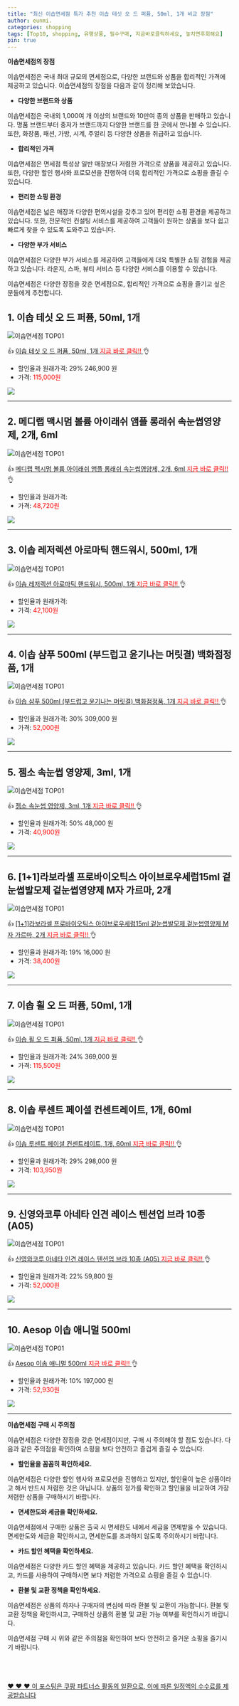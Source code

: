 ```yaml
---
title: "최신 이솝면세점 특가 추천 이솝 테싯 오 드 퍼퓸, 50ml, 1개 비교 장점"
author: eunmi.
categories: shopping
tags: [Top10, shopping, 유행상품, 필수구매, 지금바로클릭하세요, 놓치면후회해요]
pin: true
---
```

**이솝면세점의 장점**

이솝면세점은 국내 최대 규모의 면세점으로, 다양한 브랜드와 상품을 합리적인 가격에 제공하고 있습니다. 이솝면세점의 장점을 다음과 같이 정리해 보았습니다.

* **다양한 브랜드와 상품**

이솝면세점은 국내외 1,000여 개 이상의 브랜드와 10만여 종의 상품을 판매하고 있습니다. 명품 브랜드부터 중저가 브랜드까지 다양한 브랜드를 한 곳에서 만나볼 수 있습니다. 또한, 화장품, 패션, 가방, 시계, 주얼리 등 다양한 상품을 취급하고 있습니다.

* **합리적인 가격**

이솝면세점은 면세점 특성상 일반 매장보다 저렴한 가격으로 상품을 제공하고 있습니다. 또한, 다양한 할인 행사와 프로모션을 진행하여 더욱 합리적인 가격으로 쇼핑을 즐길 수 있습니다.

* **편리한 쇼핑 환경**

이솝면세점은 넓은 매장과 다양한 편의시설을 갖추고 있어 편리한 쇼핑 환경을 제공하고 있습니다. 또한, 전문적인 컨설팅 서비스를 제공하여 고객들이 원하는 상품을 보다 쉽고 빠르게 찾을 수 있도록 도와주고 있습니다.

* **다양한 부가 서비스**

이솝면세점은 다양한 부가 서비스를 제공하여 고객들에게 더욱 특별한 쇼핑 경험을 제공하고 있습니다. 라운지, 스파, 뷰티 서비스 등 다양한 서비스를 이용할 수 있습니다.

이솝면세점은 다양한 장점을 갖춘 면세점으로, 합리적인 가격으로 쇼핑을 즐기고 싶은 분들에게 추천합니다.

   

## 1. 이솝 테싯 오 드 퍼퓸, 50ml, 1개

![이솝면세점 TOP01](https://thumbnail10.coupangcdn.com/thumbnails/remote/230x230ex/image/vendor_inventory/14c9/adbb5a047e29c91c6d602334391b2dbc16462cf1d3422ee22c178b35a246.jpg)


👍 [이솝 테싯 오 드 퍼퓸, 50ml, 1개 <font color=red> 지금 바로 클릭!! </font> ](https://link.coupang.com/re/AFFSDP?lptag=AF3617701&subid=GithubCoopas&pageKey=6840579824&traceid=V0-153&itemId=16265153149&vendorItemId=83457959604) 👌 


- 할인율과 원래가격: 29%  246,900   원
- 가격: <span style='color:red'>115,000원</span>

[![](/discount_price.png)](https://link.coupang.com/re/AFFSDP?lptag=AF3617701&subid=GithubCoopas&pageKey=6840579824&traceid=V0-153&itemId=16265153149&vendorItemId=83457959604)

---


   

## 2. 메디랩 맥시멈 볼륨 아이래쉬 앰플 롱래쉬 속눈썹영양제, 2개, 6ml

![이솝면세점 TOP01](https://thumbnail9.coupangcdn.com/thumbnails/remote/230x230ex/image/vendor_inventory/9f94/42fafb7707fc8cc5749d109874f28994fdc3e2daccf4fd891103bbe9f50b.jpg)


👍 [메디랩 맥시멈 볼륨 아이래쉬 앰플 롱래쉬 속눈썹영양제, 2개, 6ml <font color=red> 지금 바로 클릭!! </font> ](https://link.coupang.com/re/AFFSDP?lptag=AF3617701&subid=GithubCoopas&pageKey=6978883759&traceid=V0-153&itemId=17041742459&vendorItemId=84216555718) 👌 


- 할인율과 원래가격: 
- 가격: <span style='color:red'>48,720원</span>

[![](/discount_price.png)](https://link.coupang.com/re/AFFSDP?lptag=AF3617701&subid=GithubCoopas&pageKey=6978883759&traceid=V0-153&itemId=17041742459&vendorItemId=84216555718)

---


   

## 3. 이솝 레저렉션 아로마틱 핸드워시, 500ml, 1개

![이솝면세점 TOP01](https://thumbnail7.coupangcdn.com/thumbnails/remote/230x230ex/image/vendor_inventory/eb5e/1d350e67a3b0f5c9231560a74110066b591d973d9d2a21481bee8ca2fd53.jpg)


👍 [이솝 레저렉션 아로마틱 핸드워시, 500ml, 1개 <font color=red> 지금 바로 클릭!! </font> ](https://link.coupang.com/re/AFFSDP?lptag=AF3617701&subid=GithubCoopas&pageKey=7497186207&traceid=V0-153&itemId=16852018090&vendorItemId=81663745836) 👌 


- 할인율과 원래가격: 
- 가격: <span style='color:red'>42,100원</span>

[![](/discount_price.png)](https://link.coupang.com/re/AFFSDP?lptag=AF3617701&subid=GithubCoopas&pageKey=7497186207&traceid=V0-153&itemId=16852018090&vendorItemId=81663745836)

---


   

## 4. 이솝 샴푸 500ml (부드럽고 윤기나는 머릿결) 백화점정품, 1개

![이솝면세점 TOP01](https://thumbnail10.coupangcdn.com/thumbnails/remote/230x230ex/image/vendor_inventory/ab38/c1244a01180b9a9a3db224ba72efdaf22d697c5b999680c419602566fcaf.jpg)


👍 [이솝 샴푸 500ml (부드럽고 윤기나는 머릿결) 백화점정품, 1개 <font color=red> 지금 바로 클릭!! </font> ](https://link.coupang.com/re/AFFSDP?lptag=AF3617701&subid=GithubCoopas&pageKey=6412442834&traceid=V0-153&itemId=13757761385&vendorItemId=86136714950) 👌 


- 할인율과 원래가격: 30%  309,000   원
- 가격: <span style='color:red'>52,000원</span>

[![](/discount_price.png)](https://link.coupang.com/re/AFFSDP?lptag=AF3617701&subid=GithubCoopas&pageKey=6412442834&traceid=V0-153&itemId=13757761385&vendorItemId=86136714950)

---


   

## 5. 젬소 속눈썹 영양제, 3ml, 1개

![이솝면세점 TOP01](https://thumbnail10.coupangcdn.com/thumbnails/remote/230x230ex/image/vendor_inventory/3ac5/25cf9604b61a7397347cb0623ef9d6471eeb60841130d4d0aa50135e2e20.jpg)


👍 [젬소 속눈썹 영양제, 3ml, 1개 <font color=red> 지금 바로 클릭!! </font> ](https://link.coupang.com/re/AFFSDP?lptag=AF3617701&subid=GithubCoopas&pageKey=6714294996&traceid=V0-153&itemId=15597572158&vendorItemId=77074375626) 👌 


- 할인율과 원래가격: 50%  48,000   원
- 가격: <span style='color:red'>40,900원</span>

[![](/discount_price.png)](https://link.coupang.com/re/AFFSDP?lptag=AF3617701&subid=GithubCoopas&pageKey=6714294996&traceid=V0-153&itemId=15597572158&vendorItemId=77074375626)

---


   

## 6. [1+1]라보라셀 프로바이오틱스 아이브로우세럼15ml 겉눈썹발모제 겉눈썹영양제 M자 가르마, 2개

![이솝면세점 TOP01](https://thumbnail8.coupangcdn.com/thumbnails/remote/230x230ex/image/vendor_inventory/8793/389929aacc0ddfb8871e939b8e488c8081a9b06662523c719dd257cc0893.jpg)


👍 [[1+1]라보라셀 프로바이오틱스 아이브로우세럼15ml 겉눈썹발모제 겉눈썹영양제 M자 가르마, 2개 <font color=red> 지금 바로 클릭!! </font> ](https://link.coupang.com/re/AFFSDP?lptag=AF3617701&subid=GithubCoopas&pageKey=7687761225&traceid=V0-153&itemId=20549976044&vendorItemId=83068693516) 👌 


- 할인율과 원래가격: 19%  16,000   원
- 가격: <span style='color:red'>38,400원</span>

[![](/discount_price.png)](https://link.coupang.com/re/AFFSDP?lptag=AF3617701&subid=GithubCoopas&pageKey=7687761225&traceid=V0-153&itemId=20549976044&vendorItemId=83068693516)

---


   

## 7. 이솝 휠 오 드 퍼퓸, 50ml, 1개

![이솝면세점 TOP01](https://thumbnail8.coupangcdn.com/thumbnails/remote/230x230ex/image/vendor_inventory/c130/d2c5bdc7d51388b07b848af5a644f29b172158511ea67441167c3fbcb7c9.jpg)


👍 [이솝 휠 오 드 퍼퓸, 50ml, 1개 <font color=red> 지금 바로 클릭!! </font> ](https://link.coupang.com/re/AFFSDP?lptag=AF3617701&subid=GithubCoopas&pageKey=6840579820&traceid=V0-153&itemId=16265153143&vendorItemId=83457959701) 👌 


- 할인율과 원래가격: 24%  369,000   원
- 가격: <span style='color:red'>115,500원</span>

[![](/discount_price.png)](https://link.coupang.com/re/AFFSDP?lptag=AF3617701&subid=GithubCoopas&pageKey=6840579820&traceid=V0-153&itemId=16265153143&vendorItemId=83457959701)

---


   

## 8. 이솝 루센트 페이셜 컨센트레이트, 1개, 60ml

![이솝면세점 TOP01](https://thumbnail8.coupangcdn.com/thumbnails/remote/230x230ex/image/vendor_inventory/378c/533baf353ca16d2d13e72e75269eb9bae04f7f0810d113de92361fb3ba78.jpg)


👍 [이솝 루센트 페이셜 컨센트레이트, 1개, 60ml <font color=red> 지금 바로 클릭!! </font> ](https://link.coupang.com/re/AFFSDP?lptag=AF3617701&subid=GithubCoopas&pageKey=6875093415&traceid=V0-153&itemId=16459637545&vendorItemId=83649730400) 👌 


- 할인율과 원래가격: 29%  298,000   원
- 가격: <span style='color:red'>103,950원</span>

[![](/discount_price.png)](https://link.coupang.com/re/AFFSDP?lptag=AF3617701&subid=GithubCoopas&pageKey=6875093415&traceid=V0-153&itemId=16459637545&vendorItemId=83649730400)

---


   

## 9. 신영와코루 아네타 인견 레이스 텐션업 브라 10종 (A05)

![이솝면세점 TOP01](https://thumbnail10.coupangcdn.com/thumbnails/remote/230x230ex/image/vendor_inventory/2918/8a2559b517aa5647435b9e0fec20caf62780e1d0e738b7ca05a0a051899e.jpg)


👍 [신영와코루 아네타 인견 레이스 텐션업 브라 10종 (A05) <font color=red> 지금 바로 클릭!! </font> ](https://link.coupang.com/re/AFFSDP?lptag=AF3617701&subid=GithubCoopas&pageKey=7563786490&traceid=V0-153&itemId=19932840781&vendorItemId=87032340053) 👌 


- 할인율과 원래가격: 22%  59,800   원
- 가격: <span style='color:red'>52,000원</span>

[![](/discount_price.png)](https://link.coupang.com/re/AFFSDP?lptag=AF3617701&subid=GithubCoopas&pageKey=7563786490&traceid=V0-153&itemId=19932840781&vendorItemId=87032340053)

---


   

## 10. Aesop 이솝 애니멀 500ml

![이솝면세점 TOP01](https://thumbnail10.coupangcdn.com/thumbnails/remote/230x230ex/image/vendor_inventory/b68b/6f4ce3765c9404d79fd34fb4fe18d0bc22017210e926985f19e35d4974a2.jpg)


👍 [Aesop 이솝 애니멀 500ml <font color=red> 지금 바로 클릭!! </font> ](https://link.coupang.com/re/AFFSDP?lptag=AF3617701&subid=GithubCoopas&pageKey=7210196548&traceid=V0-153&itemId=18244484789&vendorItemId=85777314441) 👌 


- 할인율과 원래가격: 10%  197,000   원
- 가격: <span style='color:red'>52,930원</span>

[![](/discount_price.png)](https://link.coupang.com/re/AFFSDP?lptag=AF3617701&subid=GithubCoopas&pageKey=7210196548&traceid=V0-153&itemId=18244484789&vendorItemId=85777314441)

---
**이솝면세점 구매 시 주의점**

이솝면세점은 다양한 장점을 갖춘 면세점이지만, 구매 시 주의해야 할 점도 있습니다. 다음과 같은 주의점을 확인하여 쇼핑을 보다 안전하고 즐겁게 즐길 수 있습니다.

* **할인율을 꼼꼼히 확인하세요.**

이솝면세점은 다양한 할인 행사와 프로모션을 진행하고 있지만, 할인율이 높은 상품이라고 해서 반드시 저렴한 것은 아닙니다. 상품의 정가를 확인하고 할인율을 비교하여 가장 저렴한 상품을 구매하시기 바랍니다.

* **면세한도와 세금을 확인하세요.**

이솝면세점에서 구매한 상품은 출국 시 면세한도 내에서 세금을 면제받을 수 있습니다. 면세한도와 세금을 확인하시고, 면세한도를 초과하지 않도록 주의하시기 바랍니다.

* **카드 할인 혜택을 확인하세요.**

이솝면세점은 다양한 카드 할인 혜택을 제공하고 있습니다. 카드 할인 혜택을 확인하시고, 카드를 사용하여 구매하시면 보다 저렴한 가격으로 쇼핑을 즐길 수 있습니다.

* **환불 및 교환 정책을 확인하세요.**

이솝면세점은 상품의 하자나 구매자의 변심에 따라 환불 및 교환이 가능합니다. 환불 및 교환 정책을 확인하시고, 구매하신 상품의 환불 및 교환 가능 여부를 확인하시기 바랍니다.

이솝면세점 구매 시 위와 같은 주의점을 확인하여 보다 안전하고 즐거운 쇼핑을 즐기시기 바랍니다.<br><br><br><br><br> [ ❤ ❤ ❤ 이 포스팅은 쿠팡 파트너스 활동의 일환으로, 이에 따른 일정액의 수수료를 제공받습니다](https://link.coupang.com/a/bcEFyh)